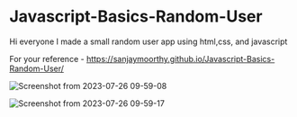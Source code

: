# Javascript-Basics-Random-User

Hi everyone I made a small random user app using html,css, and javascript

For your reference - https://sanjaymoorthy.github.io/Javascript-Basics-Random-User/

![Screenshot from 2023-07-26 09-59-08](https://github.com/sanjayMoorthy/Javascript-Basics-Random-User/assets/113750029/f2920268-3c22-463f-84d2-4f8e87d4e41f)


![Screenshot from 2023-07-26 09-59-17](https://github.com/sanjayMoorthy/Javascript-Basics-Random-User/assets/113750029/ecf6764e-3b62-4c24-a8e3-842578836253)
